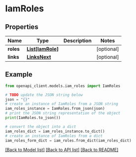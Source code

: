 # IamRoles


## Properties

Name | Type | Description | Notes
------------ | ------------- | ------------- | -------------
**roles** | [**List[IamRole]**](IamRole.md) |  | [optional] 
**links** | [**LinksNext**](LinksNext.md) |  | [optional] 

## Example

```python
from openapi_client.models.iam_roles import IamRoles

# TODO update the JSON string below
json = "{}"
# create an instance of IamRoles from a JSON string
iam_roles_instance = IamRoles.from_json(json)
# print the JSON string representation of the object
print(IamRoles.to_json())

# convert the object into a dict
iam_roles_dict = iam_roles_instance.to_dict()
# create an instance of IamRoles from a dict
iam_roles_form_dict = iam_roles.from_dict(iam_roles_dict)
```
[[Back to Model list]](../README.md#documentation-for-models) [[Back to API list]](../README.md#documentation-for-api-endpoints) [[Back to README]](../README.md)


